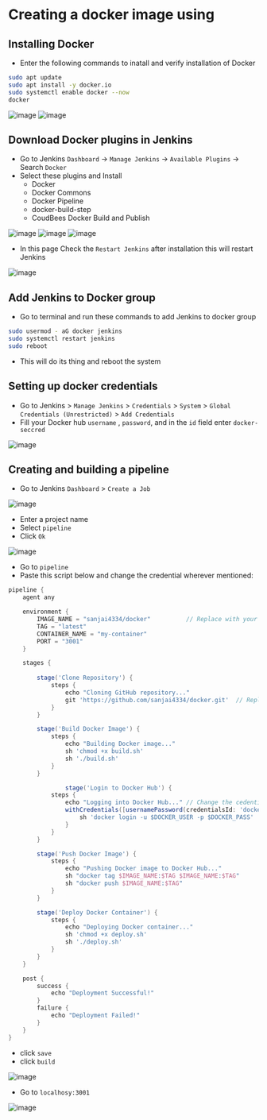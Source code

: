 # Creating a docker image using 
## Installing Docker
  - Enter the following commands to inatall and verify installation of Docker
```bash
sudo apt update
sudo apt install -y docker.io
sudo systemctl enable docker --now
docker
```
![image](https://github.com/user-attachments/assets/e0a899be-cb40-40cf-9231-e35ce45a6e4f)
![image](https://github.com/user-attachments/assets/cbfdbef3-ad47-488b-89f5-0b450c27e3af)

## Download Docker plugins in Jenkins
 - Go to Jenkins `Dashboard` -> `Manage Jenkins` -> `Available Plugins` -> Search `Docker`
 - Select these plugins and Install
    - Docker
    - Docker Commons
    - Docker Pipeline
    - docker-build-step
    - CoudBees Docker Build and Publish

![image](https://github.com/user-attachments/assets/5eef535f-2b65-44ca-9ac2-2a19548477c5)
![image](https://github.com/user-attachments/assets/3f4bda54-a3dc-4811-a546-b027d83a679f)
![image](https://github.com/user-attachments/assets/f27a51c0-f7d0-4ea2-808e-161a16d296d4)

 - In this page Check the `Restart Jenkins` after installation this will restart Jenkins

![image](https://github.com/user-attachments/assets/023e655e-e8e7-4b3b-9b74-317f9f4484f2)

## Add Jenkins to Docker group
 - Go to terminal and run these commands to add Jenkins to docker group
```bash
sudo usermod - aG docker jenkins
sudo systemctl restart jenkins
sudo reboot
```
- This will do its thing and reboot the system 

## Setting up docker credentials
 - Go to Jenkins > `Manage Jenkins` > `Credentials` > `System` > `Global Credentials (Unrestricted)` > `Add Credentials`
 -  Fill your Docker hub `username` , `password`, and in the `id` field enter `docker-seccred`

![image](https://github.com/user-attachments/assets/c9e87ffe-6776-48ae-ab68-440eb5310626)

## Creating and building a pipeline

 - Go to Jenkins `Dashboard` > `Create a Job`

![image](https://github.com/user-attachments/assets/cd3138ce-07b3-4070-97b9-0a8d76df4a36)

 - Enter a project name 
 - Select `pipeline`
 - Click `Ok`

![image](https://github.com/user-attachments/assets/3b2b76ed-f099-4257-8669-cf269e4d10a3)

 - Go to `pipeline`
 - Paste this script below and change the credential wherever mentioned:
```groovy
pipeline {
    agent any

    environment {
        IMAGE_NAME = "sanjai4334/docker"          // Replace with your Docker Hub username and image name
        TAG = "latest"
        CONTAINER_NAME = "my-container"
        PORT = "3001"
    }

    stages {
        
        stage('Clone Repository') {
            steps {
                echo "Cloning GitHub repository..."
                git 'https://github.com/sanjai4334/docker.git'  // Replace with your repo URL
            }
        }

        stage('Build Docker Image') {
            steps {
                echo "Building Docker image..."
                sh 'chmod +x build.sh'
                sh './build.sh'
            }
        }

                stage('Login to Docker Hub') {
            steps {
                echo "Logging into Docker Hub..." // Change the cedentialsID if you have docker credentials already added with another id other than docker-seccred
                withCredentials([usernamePassword(credentialsId: 'docker-seccred', usernameVariable: 'DOCKER_USER', passwordVariable: 'DOCKER_PASS')]) {
                    sh 'docker login -u $DOCKER_USER -p $DOCKER_PASS'
                }
            }
        }

        stage('Push Docker Image') {
            steps {
                echo "Pushing Docker image to Docker Hub..."
                sh "docker tag $IMAGE_NAME:$TAG $IMAGE_NAME:$TAG"
                sh "docker push $IMAGE_NAME:$TAG"
            }
        }

        stage('Deploy Docker Container') {
            steps {
                echo "Deploying Docker container..."
                sh 'chmod +x deploy.sh'
                sh './deploy.sh'
            }
        }
    }

    post {
        success {
            echo "Deployment Successful!"
        }
        failure {
            echo "Deployment Failed!"
        }
    }
}
```
 - click `save`
 - click `build`

![image](https://github.com/user-attachments/assets/7fad77f3-d083-414c-86fb-5ec0145a4b6d)

 - Go to `localhosy:3001`

![image](https://github.com/user-attachments/assets/ca5e469e-96d8-4cc9-986e-b490f0604dd6)

